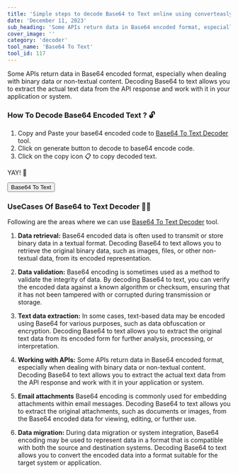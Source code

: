 ```yaml
---
title: 'Simple steps to decode Base64 to Text online using converteasly'
date: 'December 11, 2023'
sub_heading: 'Some APIs return data in Base64 encoded format, especially when dealing with binary data or non-textual content.'
cover_image: ''
category: 'decoder'
tool_name: 'Base64 To Text'
tool_id: 117
---
```


Some APIs return data in Base64 encoded format, especially when dealing with binary data or non-textual content. Decoding Base64 to text allows you to extract the actual text data from the API response and work with it in your application or system.

### How To Decode Base64 Encoded Text ? 🔓

1. Copy and Paste your base64 encoded code to [Base64 To Text Decoder](https://www.converteasly.com/uploads/base64-text-decoder/117) tool.
2. Click on generate button to decode to base64 encode code.
3. Click on the copy icon 📋 to copy decoded text.

YAY! 🥳 

<button url='https://www.converteasly.com/uploads/base64-text-decoder/117'>Base64 To Text</button>

### UseCases Of Base64 to Text Decoder 🙇‍♀️

Following are the areas where we can use [Base64 To Text Decoder](https://www.converteasly.com/uploads/base64-text-decoder/117) tool.

1. **Data retrieval:** Base64 encoded data is often used to transmit or store binary data in a textual format. Decoding Base64 to text allows you to retrieve the original binary data, such as images, files, or other non-textual data, from its encoded representation.

2. **Data validation:** Base64 encoding is sometimes used as a method to validate the integrity of data. By decoding Base64 to text, you can verify the encoded data against a known algorithm or checksum, ensuring that it has not been tampered with or corrupted during transmission or storage.

3. **Text data extraction:** In some cases, text-based data may be encoded using Base64 for various purposes, such as data obfuscation or encryption. Decoding Base64 to text allows you to extract the original text data from its encoded form for further analysis, processing, or interpretation.

4. **Working with APIs:** Some APIs return data in Base64 encoded format, especially when dealing with binary data or non-textual content. Decoding Base64 to text allows you to extract the actual text data from the API response and work with it in your application or system.

5. **Email attachments** Base64 encoding is commonly used for embedding attachments within email messages. Decoding Base64 to text allows you to extract the original attachments, such as documents or images, from the Base64 encoded data for viewing, editing, or further use.

6. **Data migration:** During data migration or system integration, Base64 encoding may be used to represent data in a format that is compatible with both the source and destination systems. Decoding Base64 to text allows you to convert the encoded data into a format suitable for the target system or application.

